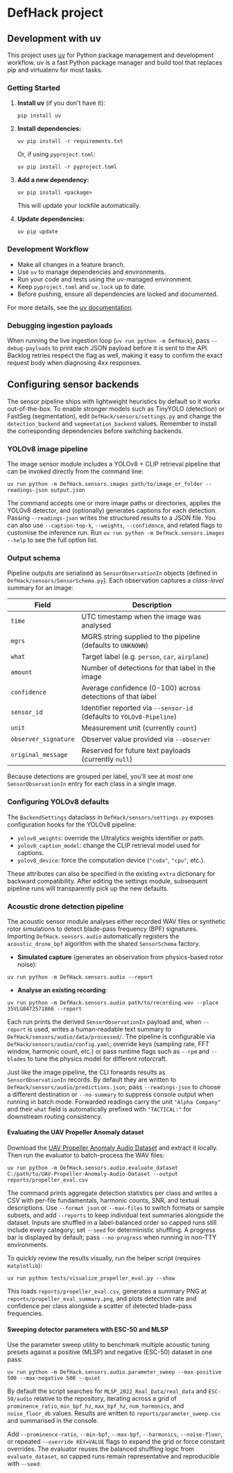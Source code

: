 # DefHack project


## Development with uv

This project uses [uv](https://github.com/astral-sh/uv) for Python package management and development workflow. uv is a fast Python package manager and build tool that replaces pip and virtualenv for most tasks.

### Getting Started

1. **Install uv** (if you don't have it):
	```pwsh
	pip install uv
	```

2. **Install dependencies:**
	```pwsh
	uv pip install -r requirements.txt
	```
	Or, if using `pyproject.toml`:
	```pwsh
	uv pip install -r pyproject.toml
	```

3. **Add a new dependency:**
	```pwsh
	uv pip install <package>
	```
	This will update your lockfile automatically.

4. **Update dependencies:**
	```pwsh
	uv pip update
	```

### Development Workflow

- Make all changes in a feature branch.
- Use `uv` to manage dependencies and environments.
- Run your code and tests using the uv-managed environment.
- Keep `pyproject.toml` and `uv.lock` up to date.
- Before pushing, ensure all dependencies are locked and documented.

For more details, see the [uv documentation](https://github.com/astral-sh/uv).

### Debugging ingestion payloads

When running the live ingestion loop (`uv run python -m DefHack`), pass
`--debug-payloads` to print each JSON payload before it is sent to the API.
Backlog retries respect the flag as well, making it easy to confirm the exact
request body when diagnosing 4xx responses.

## Configuring sensor backends

The sensor pipeline ships with lightweight heuristics by default so it works
out-of-the-box.  To enable stronger models such as TinyYOLO (detection) or
FastSeg (segmentation), edit `DefHack/sensors/settings.py` and change the
`detection_backend` and `segmentation_backend` values.  Remember to install the
corresponding dependencies before switching backends.

### YOLOv8 image pipeline

The image sensor module includes a YOLOv8 + CLIP retrieval pipeline that can be
invoked directly from the command line:

```pwsh
uv run python -m DefHack.sensors.images path/to/image_or_folder --readings-json output.json
```

The command accepts one or more image paths or directories, applies the YOLOv8
detector, and (optionally) generates captions for each detection. Passing
`--readings-json` writes the structured results to a JSON file. You can also use
`--caption-top-k`, `--weights`, `--confidence`, and related flags to customise
the inference run. Run `uv run python -m DefHack.sensors.images --help` to see
the full option list.

### Output schema

Pipeline outputs are serialised as `SensorObservationIn` objects (defined in
`DefHack/sensors/SensorSchema.py`). Each observation captures a *class-level*
summary for an image:

| Field | Description |
| --- | --- |
| `time` | UTC timestamp when the image was analysed |
| `mgrs` | MGRS string supplied to the pipeline (defaults to `UNKNOWN`) |
| `what` | Target label (e.g. `person`, `car`, `airplane`) |
| `amount` | Number of detections for that label in the image |
| `confidence` | Average confidence (0-100) across detections of that label |
| `sensor_id` | Identifier reported via `--sensor-id` (defaults to `YOLOv8-Pipeline`) |
| `unit` | Measurement unit (currently `count`) |
| `observer_signature` | Observer value provided via `--observer` |
| `original_message` | Reserved for future text payloads (currently `null`) |

Because detections are grouped per label, you'll see at most one
`SensorObservationIn` entry for each class in a single image.

### Configuring YOLOv8 defaults

The `BackendSettings` dataclass in `DefHack/sensors/settings.py` exposes
configuration hooks for the YOLOv8 pipeline:

- `yolov8_weights`: override the Ultralytics weights identifier or path.
- `yolov8_caption_model`: change the CLIP retrieval model used for captions.
- `yolov8_device`: force the computation device (`"cuda"`, `"cpu"`, etc.).

These attributes can also be specified in the existing `extra` dictionary for
backward compatibility. After editing the settings module, subsequent pipeline
runs will transparently pick up the new defaults.

### Acoustic drone detection pipeline

The acoustic sensor module analyses either recorded WAV files or synthetic
rotor simulations to detect blade-pass frequency (BPF) signatures. Importing
`DefHack.sensors.audio` automatically registers the `acoustic_drone_bpf`
algorithm with the shared `SensorSchema` factory.

- **Simulated capture** (generates an observation from physics-based rotor noise):

```pwsh
uv run python -m DefHack.sensors.audio --report
```

- **Analyse an existing recording**:

```pwsh
uv run python -m DefHack.sensors.audio path/to/recording.wav --place 35VLG8472571866 --report
```

Each run prints the derived `SensorObservationIn` payload and, when
`--report` is used, writes a human-readable text summary to
`DefHack/sensors/audio/data/processed/`. The pipeline is configurable via
`DefHack/sensors/audio/config.yaml`; override keys (sampling rate, FFT window,
harmonic count, etc.) or pass runtime flags such as `--rpm` and `--blades`
to tune the physics model for different rotorcraft.

Just like the image pipeline, the CLI forwards results as
`SensorObservationIn` records. By default they are written to
`DefHack/sensors/audio/predictions.json`; pass `--readings-json` to choose a
different destination or `--no-summary` to suppress console output when
running in batch mode. Forwarded readings carry the unit `"Alpha Company"`
and their `what` field is automatically prefixed with `"TACTICAL:"` for
downstream routing consistency.

#### Evaluating the UAV Propeller Anomaly dataset

Download the [UAV Propeller Anomaly Audio Dataset](https://github.com/tiiuae/UAV-Propeller-Anomaly-Audio-Dataset)
and extract it locally. Then run the evaluator to batch-process the WAV files:

```pwsh
uv run python -m DefHack.sensors.audio.evaluate_dataset C:/path/to/UAV-Propeller-Anomaly-Audio-Dataset --output reports/propeller_eval.csv
```

The command prints aggregate detection statistics per class and writes a CSV
with per-file fundamentals, harmonic counts, SNR, and textual descriptions. Use
`--format json` or `--max-files` to switch formats or sample subsets, and add
`--reports` to keep individual text summaries alongside the dataset. Inputs are
shuffled in a label-balanced order so capped runs still include every category;
set `--seed` for deterministic shuffling. A progress bar is displayed by
default; pass `--no-progress` when running in non-TTY environments.

To quickly review the results visually, run the helper script (requires
`matplotlib`):

```pwsh
uv run python tests/visualize_propeller_eval.py --show
```

This loads `reports/propeller_eval.csv`, generates a summary PNG at
`reports/propeller_eval_summary.png`, and plots detection rate and confidence
per class alongside a scatter of detected blade-pass frequencies.

#### Sweeping detector parameters with ESC-50 and MLSP

Use the parameter sweep utility to benchmark multiple acoustic tuning presets
against a positive (MLSP) and negative (ESC-50) dataset in one pass:

```pwsh
uv run python -m DefHack.sensors.audio.parameter_sweep --max-positive 500 --max-negative 500 --quiet
```

By default the script searches for `MLSP_2022_Real_Data/real_data` and
`ESC-50/audio` relative to the repository, iterating across a grid of
`prominence_ratio`, `min_bpf_hz`, `max_bpf_hz`, `num_harmonics`, and
`noise_floor_db` values. Results are written to `reports/parameter_sweep.csv`
and summarised in the console.

Add `--prominence-ratio`, `--min-bpf`, `--max-bpf`, `--harmonics`,
`--noise-floor`, or repeated `--override KEY=VALUE` flags to expand the grid or
force constant overrides. The evaluator reuses the balanced shuffling logic
from `evaluate_dataset`, so capped runs remain representative and reproducible
with `--seed`.


